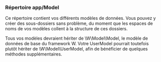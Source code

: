 ### Répertoire app/Model

Ce répertoire contient vos différents modèles de données. Vous pouvez y créer des sous-dossiers sans problème, du moment que les espaces de noms de vos modèles collent à la structure de ces dossiers. 

Tous vos modèles devraient hériter de \W\Model\Model, le modèle de données de base du framework W. Votre UserModel pourrait toutefois plutôt hériter de \W\Model\UserModel, afin de bénéficier de quelques méthodes supplémentaires. 
